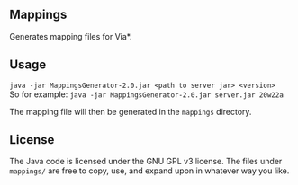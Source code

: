 ## Mappings

Generates mapping files for Via*.

## Usage
`java -jar MappingsGenerator-2.0.jar <path to server jar> <version>`\
So for example: `java -jar MappingsGenerator-2.0.jar server.jar 20w22a`

The mapping file will then be generated in the `mappings` directory.

## License
The Java code is licensed under the GNU GPL v3 license. The files under `mappings/` are free to copy, use, and expand upon in whatever way you like.